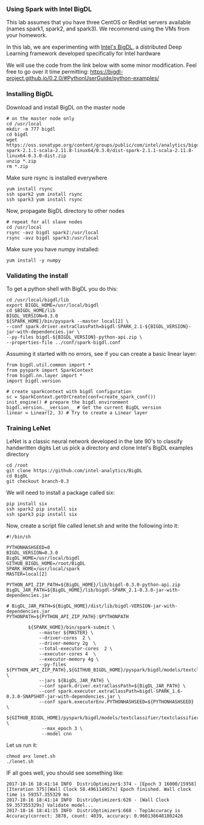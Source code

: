 ### Using Spark with Intel BigDL
This lab assumes that you have three CentOS or RedHat servers available (names spark1, spark2, and spark3). We recommend using the VMs from your homework.


In this lab, we are experimenting with [Intel's BigDL](https://github.com/intel-analytics/BigDL), a distributed Deep Learning framework developed specifically for Intel hardware

We will use the code from the link below with some minor modification.  Feel free to go over it time permitting:
https://bigdl-project.github.io/0.2.0/#PythonUserGuide/python-examples/

### Installing BigDL
Download and install BigDL on the master node
```
# on the master node only
cd /usr/local
mkdir -m 777 bigdl
cd bigdl
wget https://oss.sonatype.org/content/groups/public/com/intel/analytics/bigdl/dist-spark-2.1.1-scala-2.11.8-linux64/0.3.0/dist-spark-2.1.1-scala-2.11.8-linux64-0.3.0-dist.zip
unzip *.zip
rm *.zip
```
Make sure rsync is installed everywhere
```
yum install rsync
ssh spark2 yum install rsync
ssh spark3 yum install rsync
```
Now, propagate BigDL directory to other nodes
```
# repeat for all slave nodes
cd /usr/local
rsync -avz bigdl spark2:/usr/local
rsync -avz bigdl spark3:/usr/local
```
Make sure you have numpy installed:
```
yum install -y numpy
```

### Validating the install
To get a python shell with BigDL you do this:
```
cd /usr/local/bigdl/lib
export BIGDL_HOME=/usr/local/bigdl
cd $BIGDL_HOME/lib
BIGDL_VERSION=0.3.0
${SPARK_HOME}/bin/pyspark --master local[2] \
--conf spark.driver.extraClassPath=bigdl-SPARK_2.1-${BIGDL_VERSION}-jar-with-dependencies.jar \
--py-files bigdl-${BIGDL_VERSION}-python-api.zip \
--properties-file ../conf/spark-bigdl.conf
```
Assuming it started with no errors, see if you can create a basic linear layer:
```
from bigdl.util.common import *
from pyspark import SparkContext
from bigdl.nn.layer import *
import bigdl.version

# create sparkcontext with bigdl configuration
sc = SparkContext.getOrCreate(conf=create_spark_conf()) 
init_engine() # prepare the bigdl environment 
bigdl.version.__version__ # Get the current BigDL version
linear = Linear(2, 3) # Try to create a Linear layer
```
### Training LeNet
LeNet is a classic neural network developed in the late 90's to classify handwritten digits
Let us pick a directory and clone Intel's BigDL examples directory
```
cd /root
git clone https://github.com/intel-analytics/BigDL
cd BigDL
git checkout branch-0.3
```

We will need to install a package called six:
```
pip install six
ssh spark2 pip install six
ssh spark3 pip install six
```

Now, create a script file called lenet.sh and write the following into it:
```
#!/bin/sh

PYTHONHASHSEED=0
BIGDL_VERSION=0.3.0
BigDL_HOME=/usr/local/bigdl
GITHUB_BIGDL_HOME=/root/BigDL
SPARK_HOME=/usr/local/spark
MASTER=local[2]

PYTHON_API_ZIP_PATH=${BigDL_HOME}/lib/bigdl-0.3.0-python-api.zip
BigDL_JAR_PATH=${BigDL_HOME}/lib/bigdl-SPARK_2.1-0.3.0-jar-with-dependencies.jar

# BigDL_JAR_PATH=${BigDL_HOME}/dist/lib/bigdl-VERSION-jar-with-dependencies.jar
PYTHONPATH=${PYTHON_API_ZIP_PATH}:$PYTHONPATH

        ${SPARK_HOME}/bin/spark-submit \
            --master ${MASTER} \
            --driver-cores  2 \
            --driver-memory 2g  \
            --total-executor-cores  2 \
            --executor-cores 4  \
            --executor-memory 4g \
            --py-files ${PYTHON_API_ZIP_PATH},${GITHUB_BIGDL_HOME}/pyspark/bigdl/models/textclassifier/textclassifier.py  \
            --jars ${BigDL_JAR_PATH} \
            --conf spark.driver.extraClassPath=${BigDL_JAR_PATH} \
            --conf spark.executor.extraClassPath=bigdl-SPARK_1.6-0.3.0-SNAPSHOT-jar-with-dependencies.jar \
            --conf spark.executorEnv.PYTHONHASHSEED=${PYTHONHASHSEED} \
            ${GITHUB_BIGDL_HOME}/pyspark/bigdl/models/textclassifier/textclassifier.py \
             --max_epoch 3 \
             --model cnn
```
Let us run it:
```
chmod a+x lenet.sh
./lenet.sh
```
IF all goes well, you should see something like:
```
2017-10-16 18:41:14 INFO  DistriOptimizer$:374 - [Epoch 3 16000/15958][Iteration 375][Wall Clock 58.496114957s] Epoch finished. Wall clock time is 59357.355329 ms
2017-10-16 18:41:14 INFO  DistriOptimizer$:626 - [Wall Clock 59.357355329s] Validate model...
2017-10-16 18:41:15 INFO  DistriOptimizer$:668 - Top1Accuracy is Accuracy(correct: 3878, count: 4039, accuracy: 0.9601386481802426
```
